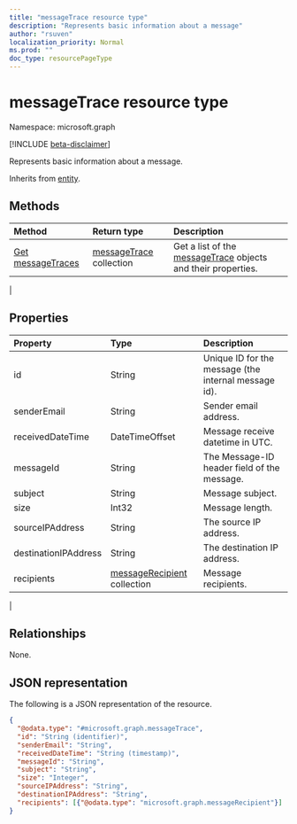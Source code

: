 ```yaml
---
title: "messageTrace resource type"
description: "Represents basic information about a message"
author: "rsuven"
localization_priority: Normal
ms.prod: ""
doc_type: resourcePageType
---
```


# messageTrace resource type

Namespace: microsoft.graph

[!INCLUDE [beta-disclaimer](../../includes/beta-disclaimer.md)]

Represents basic information about a message.

Inherits from [entity](../resources/entity.md).

## Methods
|Method|Return type|Description|
|:---|:---|:---|
|[Get messageTraces](../api/messagetrace-get.md)|[messageTrace](../resources/messagetrace.md) collection|Get a list of the [messageTrace](../resources/messagetrace.md) objects and their properties.|
|

## Properties
|Property|Type|Description|
|:---|:---|:---|
|id|String|Unique ID for the message (the internal message id).|
|senderEmail|String|Sender email address.|
|receivedDateTime|DateTimeOffset|Message receive datetime in UTC.|
|messageId|String|The Message-ID header field of the message.|
|subject|String|Message subject.|
|size|Int32|Message length.|
|sourceIPAddress|String|The source IP address.|
|destinationIPAddress|String|The destination IP address.|
|recipients|[messageRecipient](../resources/messagerecipient.md) collection|Message recipients.|
|

## Relationships
None.

## JSON representation
The following is a JSON representation of the resource.
<!-- {
  "blockType": "resource",
  "keyProperty": "id",
  "@odata.type": "microsoft.graph.messageTrace"
}
-->
``` json
{
  "@odata.type": "#microsoft.graph.messageTrace",
  "id": "String (identifier)",
  "senderEmail": "String",
  "receivedDateTime": "String (timestamp)",
  "messageId": "String",
  "subject": "String",
  "size": "Integer",
  "sourceIPAddress": "String",
  "destinationIPAddress": "String",
  "recipients": [{"@odata.type": "microsoft.graph.messageRecipient"}]
}
```
